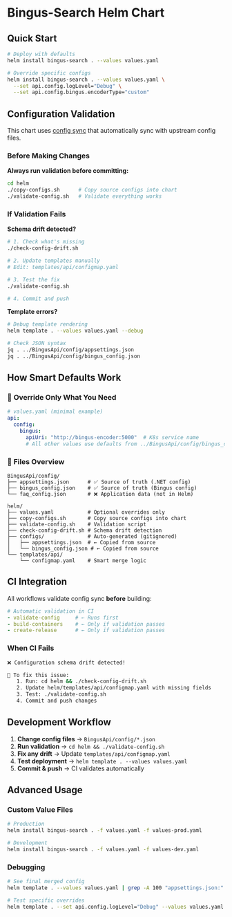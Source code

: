 # Bingus-Search Helm Chart

## Quick Start

```bash
# Deploy with defaults
helm install bingus-search . --values values.yaml

# Override specific configs
helm install bingus-search . --values values.yaml \
  --set api.config.logLevel="Debug" \
  --set api.config.bingus.encoderType="custom"
```

## Configuration Validation

This chart uses [config sync](./CONFIG-SYNC.md) that automatically sync with upstream config files.

### Before Making Changes

**Always run validation before committing:**

```bash
cd helm
./copy-configs.sh      # Copy source configs into chart
./validate-config.sh   # Validate everything works
```

### If Validation Fails

**Schema drift detected?**
```bash
# 1. Check what's missing
./check-config-drift.sh

# 2. Update templates manually
# Edit: templates/api/configmap.yaml

# 3. Test the fix
./validate-config.sh

# 4. Commit and push
```

**Template errors?**
```bash
# Debug template rendering
helm template . --values values.yaml --debug

# Check JSON syntax
jq . ../BingusApi/config/appsettings.json
jq . ../BingusApi/config/bingus_config.json
```

## How Smart Defaults Work

### 🎯 **Override Only What You Need**
```yaml
# values.yaml (minimal example)
api:
  config:
    bingus:
      apiUri: "http://bingus-encoder:5000"  # K8s service name
      # All other values use defaults from ../BingusApi/config/bingus_config.json
```

### 📁 **Files Overview**
```
BingusApi/config/
├── appsettings.json      # ✅ Source of truth (.NET config)
├── bingus_config.json    # ✅ Source of truth (Bingus config)
└── faq_config.json       # ❌ Application data (not in Helm)

helm/
├── values.yaml           # Optional overrides only
├── copy-configs.sh       # Copy source configs into chart
├── validate-config.sh    # Validation script
├── check-config-drift.sh # Schema drift detection
├── configs/              # Auto-generated (gitignored)
│   ├── appsettings.json  # ← Copied from source
│   └── bingus_config.json # ← Copied from source
└── templates/api/
    └── configmap.yaml    # Smart merge logic
```

## CI Integration

All workflows validate config sync **before** building:

```yaml
# Automatic validation in CI
- validate-config     # ← Runs first
- build-containers    # ← Only if validation passes
- create-release      # ← Only if validation passes
```

### When CI Fails

```bash
❌ Configuration schema drift detected!

🔧 To fix this issue:
   1. Run: cd helm && ./check-config-drift.sh
   2. Update helm/templates/api/configmap.yaml with missing fields
   3. Test: ./validate-config.sh
   4. Commit and push changes
```

## Development Workflow

1. **Change config files** → `BingusApi/config/*.json`
2. **Run validation** → `cd helm && ./validate-config.sh`
3. **Fix any drift** → Update `templates/api/configmap.yaml`
4. **Test deployment** → `helm template . --values values.yaml`
5. **Commit & push** → CI validates automatically

## Advanced Usage

### Custom Value Files

```bash
# Production
helm install bingus-search . -f values.yaml -f values-prod.yaml

# Development
helm install bingus-search . -f values.yaml -f values-dev.yaml
```

### Debugging

```bash
# See final merged config
helm template . --values values.yaml | grep -A 100 "appsettings.json:"

# Test specific overrides
helm template . --set api.config.logLevel="Debug" --values values.yaml
```
